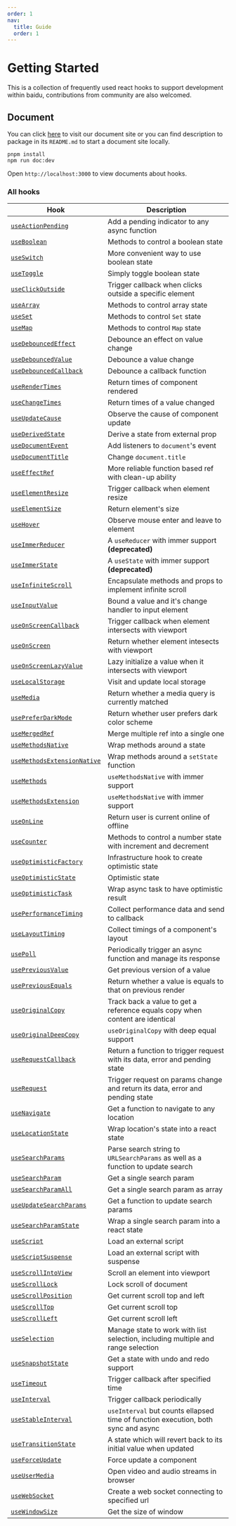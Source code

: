 ```yaml
---
order: 1
nav:
  title: Guide
  order: 1
---
```


# Getting Started

This is a collection of frequently used react hooks to support development within baidu, contributions from community are also welcomed.

## Document

You can click [here](https://ecomfe.github.io/react-hooks) to visit our document site
or you can find description to package in its `README.md` to start a document site locally.

```
pnpm install
npm run doc:dev
```

Open `http://localhost:3000` to view documents about hooks.

### All hooks

| Hook | Description |
| ---- | ----------- |
| [`useActionPending`](#/hook/action-pending/use-action-pending) | Add a pending indicator to any async function |
| [`useBoolean`](#/hook/boolean/use-boolean) | Methods to control a boolean state |
| [`useSwitch`](#/hook/boolean/use-switch) | More convenient way to use boolean state |
| [`useToggle`](#/hook/boolean/use-toggle) | Simply toggle boolean state |
| [`useClickOutside`](#/hook/click-outside/use-click-outside) | Trigger callback when clicks outside a specific element |
| [`useArray`](#/hook/collection/use-array) | Methods to control array state |
| [`useSet`](#/hook/collection/use-set) | Methods to control `Set` state |
| [`useMap`](#/hook/collection/use-map) | Methods to control `Map` state |
| [`useDebouncedEffect`](#/hook/debounce/use-debounced-effect) | Debounce an effect on value change |
| [`useDebouncedValue`](#/hook/debounce/use-debounced-value) | Debounce a value change |
| [`useDebouncedCallback`](#/hook/debounce/use-debounced-callback) | Debounce a callback function |
| [`useRenderTimes`](#/hook/debug/use-render-times) | Return times of component rendered |
| [`useChangeTimes`](#/hook/debug/use-change-times) | Return times of a value changed |
| [`useUpdateCause`](#/hook/debug/use-update-cause) | Observe the cause of component update |
| [`useDerivedState`](#/hook/derived-state/use-derived-state) | Derive a state from external prop |
| [`useDocumentEvent`](#/hook/document-event/use-document-event) | Add listeners to `document`'s event |
| [`useDocumentTitle`](#/hook/document-title/use-document-title) | Change `document.title` |
| [`useEffectRef`](#/hook/effect-ref/use-effect-ref) | More reliable function based ref with clean-up ability |
| [`useElementResize`](#/hook/element-size/use-element-resize) | Trigger callback when element resize |
| [`useElementSize`](#/hook/element-size/use-element-size) | Return element's size |
| [`useHover`](#/hook/hover/use-hover) | Observe mouse enter and leave to element |
| [`useImmerReducer`](#/hook/immer/use-immer-reducer) | A `useReducer` with immer support **(deprecated)** |
| [`useImmerState`](#/hook/immer/use-immer-state) | A `useState` with immer support **(deprecated)** |
| [`useInfiniteScroll`](#/hook/infinite-scroll/use-infinite-scroll) | Encapsulate methods and props to implement infinite scroll |
| [`useInputValue`](#/hook/input-value/use-input-value) | Bound a value and it's change handler to input element |
| [`useOnScreenCallback`](#/hook/intersection/use-on-screen-callback) | Trigger callback when element intersects with viewport |
| [`useOnScreen`](#/hook/intersection/use-on-screen) | Return whether element intesects with viewport |
| [`useOnScreenLazyValue`](#/hook/intersection/use-on-screen-lazy-value) | Lazy initialize a value when it intersects with viewport |
| [`useLocalStorage`](#/hook/local-storage/use-local-storage) | Visit and update local storage |
| [`useMedia`](#/hook/media/use-media) | Return whether a media query is currently matched |
| [`usePreferDarkMode`](#/hook/media/use-prefer-dark-mode) | Return whether user prefers dark color scheme |
| [`useMergedRef`](#/hook/merged-ref/use-merged-ref) | Merge multiple ref into a single one |
| [`useMethodsNative`](#/hook/methods/use-methods-native) | Wrap methods around a state |
| [`useMethodsExtensionNative`](#/hook/methods/use-methods-extension-native) | Wrap methods around a `setState` function |
| [`useMethods`](#/hook/methods/use-methods) | `useMethodsNative` with immer support |
| [`useMethodsExtension`](#/hook/methods/use-methods-extension) | `useMethodsNative` with immer support |
| [`useOnLine`](#/hook/network/use-on-line) | Return user is current online of offline |
| [`useCounter`](#/hook/number/use-counter) | Methods to control a number state with increment and decrement |
| [`useOptimisticFactory`](#/hook/optimistic/use-optimistic-factory) | Infrastructure hook to create optimistic state |
| [`useOptimisticState`](#/hook/optimistic/use-optimistic-state) | Optimistic state |
| [`useOptimisticTask`](#/hook/optimistic/use-optimistic-task) | Wrap async task to have optimistic result |
| [`usePerformanceTiming`](#/hook/performance/use-performance-timing) | Collect performance data and send to callback |
| [`useLayoutTiming`](#/hook/performance/use-layout-timing) | Collect timings of a component's layout |
| [`usePoll`](#/hook/poll/use-poll) | Periodically trigger an async function and manage its response |
| [`usePreviousValue`](#/hook/previous-value/use-previous-value) | Get previous version of a value |
| [`usePreviousEquals`](#/hook/previous-value/use-previous-equals) | Return whether a value is equals to that on previous render |
| [`useOriginalCopy`](#/hook/previous-value/use-original-copy) | Track back a value to get a reference equals copy when content are identical |
| [`useOriginalDeepCopy`](#/hook/previous-value/use-original-deep-copy) | `useOriginalCopy` with deep equal support |
| [`useRequestCallback`](#/hook/request/use-request-callback) | Return a function to trigger request with its data, error and pending state |
| [`useRequest`](#/hook/request/use-request) | Trigger request on params change and return its data, error and pending state |
| [`useNavigate`](#/hook/router/use-navigate) | Get a function to navigate to any location |
| [`useLocationState`](#/hook/router/use-location-state) | Wrap location's state into a react state |
| [`useSearchParams`](#/hook/router/use-search-params) | Parse search string to `URLSearchParams` as well as a function to update search |
| [`useSearchParam`](#/hook/router/use-search-param) | Get a single search param |
| [`useSearchParamAll`](#/hook/router/use-search-param-all) | Get a single search param as array |
| [`useUpdateSearchParams`](#/hook/router/use-update-search-params) | Get a function to update search params |
| [`useSearchParamState`](#/hook/router/use-search-param-state) | Wrap a single search param into a react state |
| [`useScript`](#/hook/script/use-script) | Load an external script |
| [`useScriptSuspense`](#/hook/script/use-script-suspense) | Load an external script with suspense |
| [`useScrollIntoView`](#/hook/scroll-into-view/use-scroll-into-view) | Scroll an element into viewport |
| [`useScrollLock`](#/hook/scroll-lock/use-scroll-lock) | Lock scroll of document |
| [`useScrollPosition`](#/hook/scroll-position/use-scroll-position) | Get current scroll top and left |
| [`useScrollTop`](#/hook/scroll-position/use-scroll-top) | Get current scroll top |
| [`useScrollLeft`](#/hook/scroll-position/use-scroll-left) | Get current scroll left |
| [`useSelection`](#/hook/selection/use-selection) | Manage state to work with list selection, including multiple and range selection |
| [`useSnapshotState`](#/hook/snapshot/use-snapshot-state) | Get a state with undo and redo support |
| [`useTimeout`](#/hook/timeout/use-timeout) | Trigger callback after specified time |
| [`useInterval`](#/hook/timeout/use-interval) | Trigger callback periodically |
| [`useStableInterval`](#/hook/timeout/use-stable-interval) | `useInterval` but counts ellapsed time of function execution, both sync and async |
| [`useTransitionState`](#/hook/transition-state/use-transition-state) | A state which will revert back to its initial value when updated |
| [`useForceUpdate`](#/hook/update/use-force-update) | Force update a component |
| [`useUserMedia`](#/hook/user-media/use-user-media) | Open video and audio streams in browser |
| [`useWebSocket`](#/hook/web-socket/use-web-socket) | Create a web socket connecting to specified url |
| [`useWindowSize`](#/hook/window-size/use-window-size) | Get the size of window |

